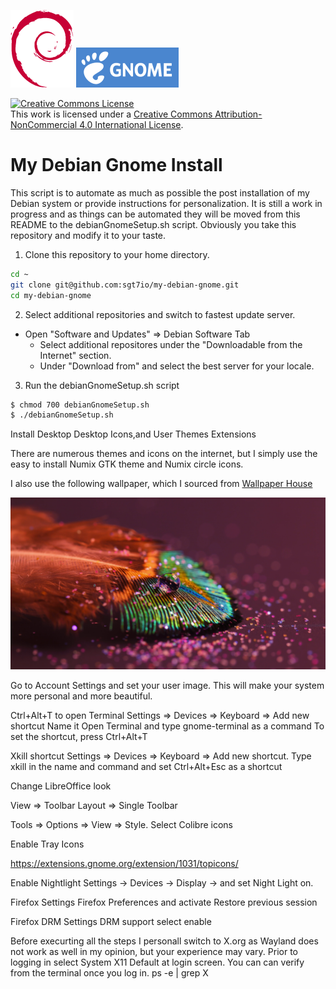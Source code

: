 ![Debian Logo](images/debian.png) ![Gnome Logo](images/gnome.png)

<a rel="license" href="http://creativecommons.org/licenses/by-nc/4.0/"><img alt="Creative Commons License" style="border-width:0" src="https://i.creativecommons.org/l/by-nc/4.0/88x31.png" /></a><br />This work is licensed under a <a rel="license" href="http://creativecommons.org/licenses/by-nc/4.0/">Creative Commons Attribution-NonCommercial 4.0 International License</a>.

# My Debian Gnome Install

This script is to automate as much as possible the post installation of my Debian system or provide instructions for personalization. It is still a work in progress and as things can be automated they will be moved from this README to the debianGnomeSetup.sh script. Obviously you take this repository and modify it to your taste.

1. Clone this repository to your home directory.

```bash
cd ~
git clone git@github.com:sgt7io/my-debian-gnome.git
cd my-debian-gnome
```

2. Select additional repositories and switch to fastest update server.

- Open "Software and Updates" => Debian Software Tab
  - Select additional repositores under the "Downloadable from the Internet" section.
  - Under "Download from" and select the best server for your locale.

3. Run the debianGnomeSetup.sh script

```bash
$ chmod 700 debianGnomeSetup.sh
$ ./debianGnomeSetup.sh
```

Install Desktop Desktop Icons,and User Themes Extensions

There are numerous themes and icons on the internet, but I simply use the
easy to install Numix GTK theme and Numix circle icons.

I also use the following wallpaper, which I sourced from [Wallpaper House](https://wallpaper-house.com/wallpaper-id-391811.php "Wallpaper House")

![Feather Wallpaper](images/wallpaperpreview.png)

Go to Account Settings and set your user image. This will make your system more personal and more beautiful.

Ctrl+Alt+T to open Terminal
Settings => Devices => Keyboard => Add new shortcut
Name it Open Terminal and type gnome-terminal as a command
To set the shortcut, press Ctrl+Alt+T

Xkill shortcut
Settings => Devices => Keyboard => Add new shortcut.
Type xkill in the name and command and set Ctrl+Alt+Esc as a shortcut

Change LibreOffice look

View => Toolbar Layout => Single Toolbar

Tools => Options => View => Style. Select Colibre icons

Enable Tray Icons

https://extensions.gnome.org/extension/1031/topicons/

Enable Nightlight
Settings → Devices → Display → and set Night Light on.

Firefox Settings
Firefox Preferences and activate Restore previous session

Firefox DRM Settings
DRM support select enable

Before execurting all the steps I personall switch to X.org as Wayland does not work as well in my opinion, but your experience may vary.
Prior to logging in select System X11 Default at login screen.
You can can verify from the terminal once you log in.
ps -e | grep X
